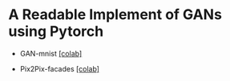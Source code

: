 # A Readable Implement of GANs using Pytorch



- GAN-mnist [[colab]](https://drive.google.com/file/d/1goC0f3jWCw8oucUZ-Ys6gGOL3UNaV6AV/view?usp=sharing)

- Pix2Pix-facades [[colab]](https://drive.google.com/file/d/1UkeibuysuzYWGe8ovEJC3M5T7iCPXg-R/view?usp=sharing)




